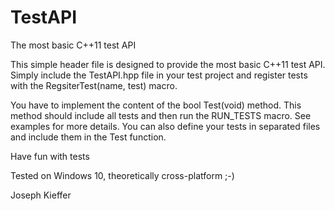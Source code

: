 # TestAPI
The most basic C++11 test API

This simple header file is designed to provide the most basic C++11 test API.
Simply include the TestAPI.hpp file in your test project and register tests with
the RegsiterTest(name, test) macro.

You have to implement the content of the bool Test(void) method.
This method should include all tests and then run the RUN_TESTS macro.
See examples for more details.
You can also define your tests in separated files and include them in the Test function.

Have fun with tests

Tested on Windows 10, theoretically cross-platform ;-)

Joseph Kieffer